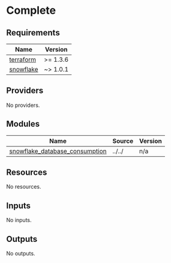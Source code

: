# Complete

<!-- BEGIN_TF_DOCS -->
## Requirements

| Name | Version |
|------|---------|
| <a name="requirement_terraform"></a> [terraform](#requirement\_terraform) | >= 1.3.6 |
| <a name="requirement_snowflake"></a> [snowflake](#requirement\_snowflake) | ~> 1.0.1 |

## Providers

No providers.

## Modules

| Name | Source | Version |
|------|--------|---------|
| <a name="module_snowflake_database_consumption"></a> [snowflake\_database\_consumption](#module\_snowflake\_database\_consumption) | ../../ | n/a |

## Resources

No resources.

## Inputs

No inputs.

## Outputs

No outputs.
<!-- END_TF_DOCS -->
